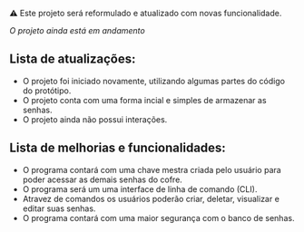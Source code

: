 ⚠️ Este projeto será reformulado e atualizado com novas funcionalidade.

*O projeto ainda está em andamento*

## Lista de atualizações:

- O projeto foi iniciado novamente, utilizando algumas partes do código do protótipo.
- O projeto conta com uma forma incial e simples de armazenar as senhas.
- O projeto ainda não possui interações.

## Lista de melhorias e funcionalidades:

- O programa contará com uma chave mestra criada pelo usuário para poder acessar as demais senhas do cofre.
- O programa será um uma interface de linha de comando (CLI).
- Atravez de comandos os usuários poderão criar, deletar, visualizar e editar suas senhas.
- O programa contará com uma maior segurança com o banco de senhas.
